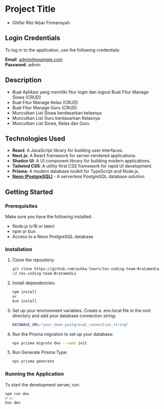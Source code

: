 # Project Title

- Ghifar Rito Ikbar Firmansyah

## Login Credentials

To log in to the application, use the following credentials:

**Email**: admin@example.com\
**Password**: admin

## Description

- Buat Aplikasi yang memiliki fitur login dan logout
  Buat Fitur Manage Siswa (CRUD)
- Buat Fitur Manage Kelas (CRUD)
- Buat Fitur Manage Guru (CRUD)
- Munculkan List Siswa berdasarkan kelasnya
- Munculkan List Guru berdasarkan Kelasnya
- Munculkan List Siswa, Kelas dan Guru

## Technologies Used

- **React**: A JavaScript library for building user interfaces.
- **Next.js**: A React framework for server-rendered applications.
- **Shadcn UI**: A UI component library for building modern applications.
- **Tailwind CSS**: A utility-first CSS framework for rapid UI development.
- **Prisma**: A modern database toolkit for TypeScript and Node.js.
- **[Neon (PostgreSQL)](https://neon.tech/)** - A serverless PostgreSQL database solution.

## Getting Started

### Prerequisites

Make sure you have the following installed:

- Node.js (v16 or later)
- npm or bun
- Access to a Neon PostgreSQL database

### Installation

1. Clone the repository:

   ```bash
   git clone https://github.com/yukka-learn/tes-coding-team-Bratamedia
   cd tes-coding-team-Bratamedia
   ```

2. Install dependencies:

   ```bash
   npm install
   or
   bun install
   ```

3. Set up your environment variables. Create a .env.local file in the root directory and add your database connection string:

   ```bash
   DATABASE_URL="your_neon_postgresql_connection_string"
   ```

4. Run the Prisma migration to set up your database:

   ```bash
   npx prisma migrate dev --name init
   ```

5. Run Generate Prisma Type:

   ```bash
   npx prisma generate
   ```

### Running the Application

To start the development server, run:

```bash
npm run dev
# or
bun dev
```
